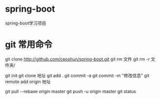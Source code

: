 # spring-boot
spring-boot学习项目


# git 常用命令
git clone http://github.com/ceoshun/spring-boot.git
git rm 文件
git rm -r 文件夹/

git init
git clone 地址
git add .
git commit -a
git commit -m "修改信息"
git remote add origin 地址

git pull --rebase origin master
git push -u origin master
git status

